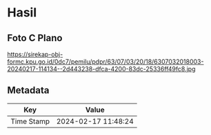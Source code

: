# Hasil

## Foto C Plano

https://sirekap-obj-formc.kpu.go.id/0dc7/pemilu/pdpr/63/07/03/20/18/6307032018003-20240217-114134--2d443238-dfca-4200-83dc-25336ff49fc8.jpg


## Metadata

| Key        | Value               |
| ---------- | ------------------- |
| Time Stamp | 2024-02-17 11:48:24 |



